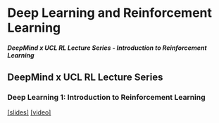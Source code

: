 # Deep Learning and Reinforcement Learning

##### DeepMind x UCL RL Lecture Series - Introduction to Reinforcement Learning

## DeepMind x UCL RL Lecture Series 

### Deep Learning 1: Introduction to Reinforcement Learning
[[slides]]([https://github.com/enggen/Advanced-Deep-Learning-and-Reinforcement-Learning-DeepMind/blob/master/lecture%20slides/dl_01%20Introduction%20to%20Machine%20Learning%20Based%20AI.pdf](https://storage.googleapis.com/deepmind-media/UCL%20x%20DeepMind%202021/Lecture%201%20-%20introduction.pdf)) [[video]]([https://www.youtube.com/watch?v=iOh7QUZGyiU&t=0s&list=PLqYmG7hTraZDNJre23vqCGIVpfZ_K2RZs&index=2](https://www.youtube.com/watch?v=TCCjZe0y4Qc&list=PLqYmG7hTraZDVH599EItlEWsUOsJbAodm))
